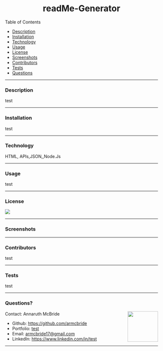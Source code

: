 
  <h1 align= "center">readMe-Generator</h1> 
  <div>Table of Contents</div>
  <ul>
  <li><a href="#description">Description</a></li>  
  <li><a href="#installation">Installation</a></li> 
  <li><a href="#tech">Technology</a></li> 
  <li><a href="#usage">Usage</a></li> 
  <li><a href="#license">License</a></li>
  <li><a href="#screen">Screenshots</a></li> 
  <li><a href="#contributors">Contributors</a></li> 
  <li><a href="#tests">Tests</a></li>
  <li><a href="#questions">Questions</a></li>  
  </ul>
    <hr>
  <div id="description"><h3>Description</h3> </div>
  test
  <hr>
  <div id="installation"><h3>Installation</h3> </div>
  <p>test</p>
  <hr>
  <div id="tech"><h3>Technology</h3></div>           
  <p> HTML, APIs,JSON,,Node.Js</p>
  <hr>
  <div id="usage"><h3>Usage</h3></div>
  <p>test</p>  
  <hr>
  <div id="license"><h3>License</h3></div>
  <p><img align="left" src= "https://img.shields.io/badge/License-MIT-blue"></p><br>
  <hr>
  <div id="screen"><h3>Screenshots</h3></div>
  <p></p>
  <hr>
  <div id="contributors"><h3>Contributors</h3> </div>
  <p>test</p> 
  <hr>
  <div id="tests"><h3>Tests</h3></div>
  <p>test</p>
  <hr>
  <div id="questions"><h3>Questions?</h3> </div>
  <img align="right" width="100" height="100" src="https://avatars3.githubusercontent.com/u/58277359?v=4">         
    Contact: Annaruth McBride       
  <ul>
  <li>Github: <a href= "https://github.com/armcbride">https://github.com/armcbride</a></li>
  <li>Portfolio: <a href= "test">test</a></li>
  <li>Email: <a href= "mailto:armcbride17@gmail.com">armcbride17@gmail.com</a> </li>     
  <li>LinkedIn: <a href= "https://www.linkedin.com/in/test">https://www.linkedin.com/in/test</a></li>
  </ul> 
  <hr>
